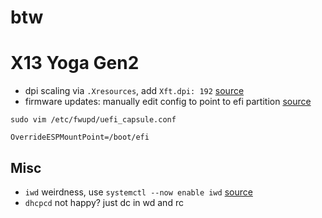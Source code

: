 # btw

X13 Yoga Gen2
=============
+ dpi scaling via `.Xresources`, add `Xft.dpi: 192` [source](https://dougie.io/linux/hidpi-retina-i3wm/)
+ firmware updates: manually edit config to point to efi partition [source](https://blog.wains.be/2021/2021-10-17-fedora-efi-fwupgrmgr/)
```
sudo vim /etc/fwupd/uefi_capsule.conf

OverrideESPMountPoint=/boot/efi
```

Misc
----
+ `iwd` weirdness, use `systemctl --now enable iwd` [source](https://superuser.com/questions/1648698/arch-linux-wlan-doesnt-work-waiting-for-iwd)
+ `dhcpcd` not happy? just dc in wd and rc
